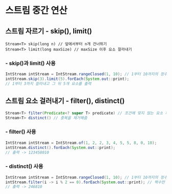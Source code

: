 # 스트림 중간 연산

## 스트림 자르기 - skip(), limit()
```
Stream<T> skip(long n) // 앞에서부터 n개 건너뛰기
Stream<T> limit(long maxSize) // maxSize 이후 요소 잘라내기
```

### - skip()과 limit() 사용
```java
IntStream intStream = IntStream.rangeClosed(1, 10); // 1부터 10까지의 정수 스트림 생성
intStream.skip(3).limit(5).forEach(System.out::print); 
// 1부터 3까지 잘라내고 그 뒤 5개 요소를 출력
```

## 스트림 요소 걸러내기 - filter(), distinct()

```java
Stream<T> filter(Predicate<? super T> predicate) // 조건에 맞지 않는 요소 제거
Stream<T> distinct() // 중복을 제거해줌
```
### - filter() 사용
```java
IntStream intStream = IntStream.of(1, 2, 2, 3, 4, 5, 5, 8, 0, 10);
intStream.distinct().forEach(System.out::print);
// 출력 -> 123458010
```

### - distinct() 사용
```java
IntStream intStream = IntStream.rangeClosed(1, 10); // 1부터 10까지의 정수 스트림 생성
intStream.filter(i -> i % 2 == 0).forEach(System.out::print); // 짝수만 걸러내서 출력
// 출력 -> 246810
```
